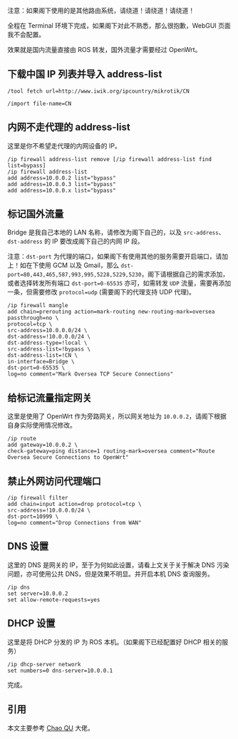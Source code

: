 注意：如果阁下使用的是其他路由系统，请绕道！请绕道！请绕道！

全程在 Terminal 环境下完成，如果阁下对此不熟悉，那么很抱歉，WebGUI 页面我不会配置。

效果就是国内流量直接由 ROS 转发，国外流量才需要经过 OpenWrt。

## 下载中国 IP 列表并导入 address-list

```
/tool fetch url=http://www.iwik.org/ipcountry/mikrotik/CN

/import file-name=CN
```

## 内网不走代理的 address-list

这里是你不希望走代理的内网设备的 IP。

```
/ip firewall address-list remove [/ip firewall address-list find list=bypass]
/ip firewall address-list
add address=10.0.0.2 list="bypass"
add address=10.0.0.3 list="bypass"
add address=10.0.0.x list="bypass"
```

## 标记国外流量

Bridge 是我自己本地的 LAN 名称，请修改为阁下自己的，以及 `src-address`、`dst-address` 的 IP 要改成阁下自己的内网 IP 段。

注意：`dst-port` 为代理的端口，如果阁下有使用其他的服务需要开启端口，请加上！如在下使用 GCM 以及 Gmail，那么 `dst-port=80,443,465,587,993,995,5228,5229,5230`，阁下请根据自己的需求添加，或者选择转发所有端口 `dst-port=0-65535` 亦可，如需转发 `UDP` 流量，需要再添加一条，但需要修改 `protocol=udp` (需要阁下的代理支持 UDP 代理)。

```
/ip firewall mangle
add chain=prerouting action=mark-routing new-routing-mark=oversea passthrough=no \
protocol=tcp \
src-address=10.0.0.0/24 \
dst-address=!10.0.0.0/24 \
dst-address-type=!local \
src-address-list=!bypass \
dst-address-list=!CN \
in-interface=Bridge \
dst-port=0-65535 \
log=no comment="Mark Oversea TCP Secure Connections"
```
## 给标记流量指定网关

这里是使用了 OpenWrt 作为旁路网关，所以网关地址为 `10.0.0.2`，请阁下根据自身实际使用情况修改。

```
/ip route
add gateway=10.0.0.2 \
check-gateway=ping distance=1 routing-mark=oversea comment="Route Oversea Secure Connections to OpenWrt"
```

## 禁止外网访问代理端口

```
/ip firewall filter
add chain=input action=drop protocol=tcp \
src-address=!10.0.0.0/24 \
dst-port=10999 \
log=no comment="Drop Connections from WAN"
```

## DNS 设置

这里的 DNS 是网关的 IP，至于为何如此设置，请看上文关于关于解决 DNS 污染问题，亦可使用公共 DNS，但是效果不明显。并开启本机 DNS 查询服务。

```
/ip dns
set server=10.0.0.2
set allow-remote-requests=yes
```

## DHCP 设置

这里是将 DHCP 分发的 IP 为 ROS 本机。（如果阁下已经配置好 DHCP 相关的服务）

```
/ip dhcp-server network
set numbers=0 dns-server=10.0.0.1
```

完成。

## 引用
本文主要参考 [Chao QU](https://quchao.com/entry/turning-a-raspberry_pi-into-a-gateway/) 大佬。
